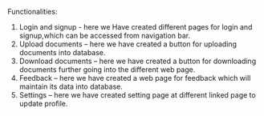 Functionalities:
1.	Login and signup - here we Have created different pages for login and signup,which can be accessed from navigation bar.
2.	Upload documents – here we have created a button for uploading documents into database.
3.	Download documents – here we have created a button for downloading documents further going into the different web page.
4.	Feedback – here we have created a web page for feedback which will maintain its data into database.
5.	Settings – here we  have created setting page at different linked page to update profile.

